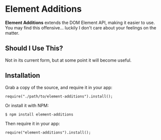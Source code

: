 Element Additions
================================================================================

**Element Additions** extends the DOM Element API, making it easier to use. You may find this offensive... luckily I don't care about your feelings on the matter.

Should I Use This?
--------------------------------------------------------------------------------

Not in its current form, but at some point it will become useful.

Installation
--------------------------------------------------------------------------------

Grab a copy of the source, and require it in your app:

    require("./path/to/element-additions").install();

Or install it with NPM:

    $ npm install element-additions

Then require it in your app: 

    require("element-additions").install();
